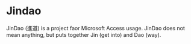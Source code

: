 # Jindao
JinDao (進道) is a project faor Microsoft Access usage. JinDao does not mean anything, but puts together Jin (get into) and Dao (way).




